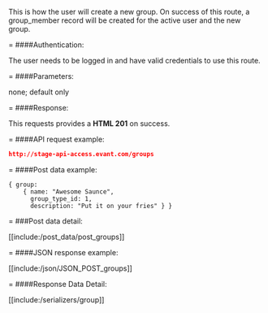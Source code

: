 <!-- --- title: POST /groups -->

This is how the user will create a new group. On success of this route, a group_member record will be created for the active user and the new group.

=
####Authentication:

The user needs to be logged in and have valid credentials to use this route.

=
####Parameters:

none; default only

=
####Response:

This requests provides a <strong>HTML 201</strong> on success.

=
####API request example:
```json
http://stage-api-access.evant.com/groups
```

=
####Post data example:
```
{ group: 
	{ name: "Awesome Saunce", 
	  group_type_id: 1, 
	  description: "Put it on your fries" } }
```

=
###Post data detail:

[[include:/post_data/post_groups]]

=
####JSON response example:

[[include:/json/JSON_POST_groups]]

=
####Response Data Detail:

[[include:/serializers/group]]